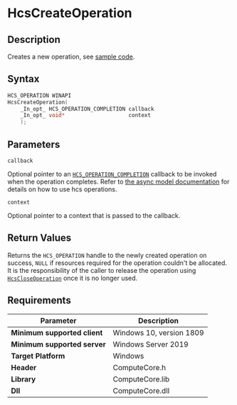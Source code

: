 # HcsCreateOperation

## Description

Creates a new operation, see [sample code](./OperationSample.md#CreateOperation).

## Syntax

```cpp
HCS_OPERATION WINAPI
HcsCreateOperation(
    _In_opt_ HCS_OPERATION_COMPLETION callback
    _In_opt_ void*                    context
    );
```

## Parameters

`callback`

Optional pointer to an [`HCS_OPERATION_COMPLETION`](./HCS_OPERATION_COMPLETION.md) callback to be invoked when the operation completes. Refer to [the async model documentation](../AsyncModel.md) for details on how to use hcs operations.

`context`

Optional pointer to a context that is passed to the callback.

## Return Values

Returns the `HCS_OPERATION` handle to the newly created operation on success, `NULL` if resources required for the operation couldn't be allocated. It is the responsibility of the caller to release the operation using [`HcsCloseOperation`](./HcsCloseOperation.md) once it is no longer used.

## Requirements

|Parameter|Description|
|---|---|
| **Minimum supported client** | Windows 10, version 1809 |
| **Minimum supported server** | Windows Server 2019 |
| **Target Platform** | Windows |
| **Header** | ComputeCore.h |
| **Library** | ComputeCore.lib |
| **Dll** | ComputeCore.dll |